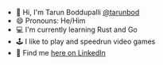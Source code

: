 - 👋 Hi, I'm Tarun Boddupalli [@tarunbod](https://github.com/tarunbod)
- 😄 Pronouns: He/Him
- 💻 I'm currently learning Rust and Go
- 🕹 I like to play and speedrun video games
- 📄 Find me [here on LinkedIn](https://www.linkedin.com/in/tarunbod)
